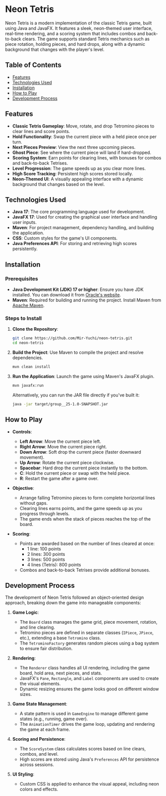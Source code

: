 # Neon Tetris

Neon Tetris is a modern implementation of the classic Tetris game, built using Java and JavaFX. It features a sleek, neon-themed user interface, real-time rendering, and a scoring system that includes combos and back-to-back clears. The game supports standard Tetris mechanics such as piece rotation, holding pieces, and hard drops, along with a dynamic background that changes with the player's level.

## Table of Contents
- [Features](#features)
- [Technologies Used](#technologies-used)
- [Installation](#installation)
- [How to Play](#how-to-play)
- [Development Process](#development-process)

## Features
- **Classic Tetris Gameplay**: Move, rotate, and drop Tetromino pieces to clear lines and score points.
- **Hold Functionality**: Swap the current piece with a held piece once per turn.
- **Next Pieces Preview**: View the next three upcoming pieces.
- **Ghost Piece**: See where the current piece will land if hard-dropped.
- **Scoring System**: Earn points for clearing lines, with bonuses for combos and back-to-back Tetrises.
- **Level Progression**: The game speeds up as you clear more lines.
- **High Score Tracking**: Persistent high scores stored locally.
- **Neon-Themed UI**: A visually appealing interface with a dynamic background that changes based on the level.

## Technologies Used
- **Java 17**: The core programming language used for development.
- **JavaFX 17**: Used for creating the graphical user interface and handling user inputs.
- **Maven**: For project management, dependency handling, and building the application.
- **CSS**: Custom styles for the game's UI components.
- **Java Preferences API**: For storing and retrieving high scores persistently.

## Installation

### Prerequisites
- **Java Development Kit (JDK) 17 or higher**: Ensure you have JDK installed. You can download it from [Oracle's website](https://www.oracle.com/java/technologies/javase-jdk17-downloads.html).
- **Maven**: Required for building and running the project. Install Maven from [Apache Maven](https://maven.apache.org/download.cgi).

### Steps to Install
1. **Clone the Repository**:
   ```bash
   git clone https://github.com/Mir-Yuchi/neon-tetris.git
   cd neon-tetris
   ```

2. **Build the Project**:
   Use Maven to compile the project and resolve dependencies.
   ```bash
   mvn clean install
   ```

3. **Run the Application**:
   Launch the game using Maven's JavaFX plugin.
   ```bash
   mvn javafx:run
   ```

   Alternatively, you can run the JAR file directly if you've built it:
   ```bash
   java -jar target/group__25-1.0-SNAPSHOT.jar
   ```

## How to Play
- **Controls**:
    - **Left Arrow**: Move the current piece left.
    - **Right Arrow**: Move the current piece right.
    - **Down Arrow**: Soft drop the current piece (faster downward movement).
    - **Up Arrow**: Rotate the current piece clockwise.
    - **Spacebar**: Hard drop the current piece instantly to the bottom.
    - **C**: Hold the current piece or swap with the held piece.
    - **R**: Restart the game after a game over.

- **Objective**:
    - Arrange falling Tetromino pieces to form complete horizontal lines without gaps.
    - Clearing lines earns points, and the game speeds up as you progress through levels.
    - The game ends when the stack of pieces reaches the top of the board.

- **Scoring**:
    - Points are awarded based on the number of lines cleared at once:
        - 1 line: 100 points
        - 2 lines: 300 points
        - 3 lines: 500 points
        - 4 lines (Tetris): 800 points
    - Combos and back-to-back Tetrises provide additional bonuses.

## Development Process
The development of Neon Tetris followed an object-oriented design approach, breaking down the game into manageable components:

1. **Game Logic**:
    - The `Board` class manages the game grid, piece movement, rotation, and line clearing.
    - Tetromino pieces are defined in separate classes (`IPiece`, `JPiece`, etc.), extending a base `Tetromino` class.
    - The `TetrominoFactory` generates random pieces using a bag system to ensure fair distribution.

2. **Rendering**:
    - The `Renderer` class handles all UI rendering, including the game board, hold area, next pieces, and stats.
    - JavaFX's `Pane`, `Rectangle`, and `Label` components are used to create the visual elements.
    - Dynamic resizing ensures the game looks good on different window sizes.

3. **Game State Management**:
    - A state pattern is used in `GameEngine` to manage different game states (e.g., running, game over).
    - The `AnimationTimer` drives the game loop, updating and rendering the game at each frame.

4. **Scoring and Persistence**:
    - The `ScoreSystem` class calculates scores based on line clears, combos, and level.
    - High scores are stored using Java's `Preferences` API for persistence across sessions.

5. **UI Styling**:
    - Custom CSS is applied to enhance the visual appeal, including neon colors and effects.

